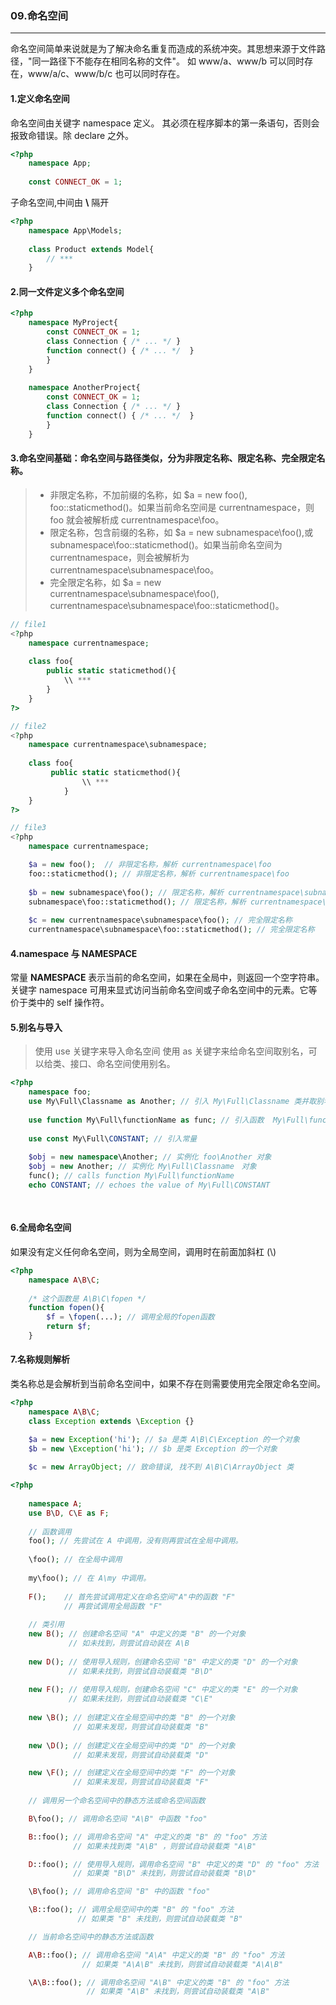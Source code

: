 ### 09.命名空间
---

命名空间简单来说就是为了解决命名重复而造成的系统冲突。其思想来源于文件路径，"同一路径下不能存在相同名称的文件"。
如 www/a、www/b 可以同时存在，www/a/c、www/b/c 也可以同时存在。 

#### 1.定义命名空间
命名空间由关键字 namespace 定义。
其必须在程序脚本的第一条语句，否则会报致命错误。除 declare 之外。

```php
<?php
    namespace App;
    
    const CONNECT_OK = 1;
```

子命名空间,中间由 **\\** 隔开
```php
<?php
    namespace App\Models;
    
    class Product extends Model{
        // ***
    }
```

#### 2.同一文件定义多个命名空间
```php
<?php
    namespace MyProject{
        const CONNECT_OK = 1;
        class Connection { /* ... */ }
        function connect() { /* ... */  }
        }
    }
    
    namespace AnotherProject{
        const CONNECT_OK = 1;
        class Connection { /* ... */ }
        function connect() { /* ... */  }
        }
    }
```

#### 3.命名空间基础：命名空间与路径类似，分为非限定名称、限定名称、完全限定名称。

> * 非限定名称，不加前缀的名称，如 $a = new foo(), foo::staticmethod()。如果当前命名空间是 currentnamespace，则 foo 就会被解析成 currentnamespace\foo。
> * 限定名称，包含前缀的名称，如 $a = new subnamespace\foo(),或 subnamespace\foo::staticmethod()。如果当前命名空间为 currentnamespace，则会被解析为 currentnamespace\subnamespace\foo。
> * 完全限定名称，如 $a = new currentnamespace\subnamespace\foo(),
currentnamespace\subnamespace\foo::staticmethod()。

```php
// file1
<?php
    namespace currentnamespace;
    
    class foo{
        public static staticmethod(){
            \\ ***
        }
    }
?>

// file2
<?php
    namespace currentnamespace\subnamespace;
    
    class foo{
         public static staticmethod(){
                \\ ***
            }
    }
?>

// file3
<?php 
    namespace currentnamespace;

    $a = new foo();  // 非限定名称，解析 currentnamespace\foo
    foo::staticmethod(); // 非限定名称，解析 currentnamespace\foo
    
    $b = new subnamespace\foo(); // 限定名称，解析 currentnamespace\subnamespace\foo
    subnamespace\foo::staticmethod(); // 限定名称，解析 currentnamespace\subnamespace\foo
    
    $c = new currentnamespace\subnamespace\foo(); // 完全限定名称
    currentnamespace\subnamespace\foo::staticmethod(); // 完全限定名称
```

#### 4.namespace 与 __NAMESPACE__
常量 __NAMESPACE__ 表示当前的命名空间，如果在全局中，则返回一个空字符串。
关键字 namespace 可用来显式访问当前命名空间或子命名空间中的元素。它等价于类中的 self 操作符。


#### 5.别名与导入
> 使用 use 关键字来导入命名空间
> 使用 as 关键字来给命名空间取别名，可以给类、接口、命名空间使用别名。

```php
<?php
    namespace foo;
    use My\Full\Classname as Another; // 引入 My\Full\Classname 类并取别名为 Another
    
    use function My\Full\functionName as func; // 引入函数  My\Full\functionName 并取别名为 func。
    
    use const My\Full\CONSTANT; // 引入常量
    
    $obj = new namespace\Another; // 实例化 foo\Another 对象
    $obj = new Another; // 实例化 My\Full\Classname　对象
    func(); // calls function My\Full\functionName
    echo CONSTANT; // echoes the value of My\Full\CONSTANT
    
    
```

#### 6.全局命名空间
如果没有定义任何命名空间，则为全局空间，调用时在前面加斜杠 (\\)

```php
<?php
    namespace A\B\C;
    
    /* 这个函数是 A\B\C\fopen */
    function fopen(){
        $f = \fopen(...); // 调用全局的fopen函数
        return $f;
    }
```

#### 7.名称规则解析
类名称总是会解析到当前命名空间中，如果不存在则需要使用完全限定命名空间。

```php
<?php
    namespace A\B\C;
    class Exception extends \Exception {}

    $a = new Exception('hi'); // $a 是类 A\B\C\Exception 的一个对象
    $b = new \Exception('hi'); // $b 是类 Exception 的一个对象
    
    $c = new ArrayObject; // 致命错误, 找不到 A\B\C\ArrayObject 类
```


```php
<?php
    
    namespace A;
    use B\D, C\E as F;
    
    // 函数调用
    foo(); // 先尝试在 A 中调用，没有则再尝试在全局中调用。
    
    \foo(); // 在全局中调用
    
    my\foo(); // 在 A\my 中调用。
    
    F();    // 首先尝试调用定义在命名空间"A"中的函数 "F" 
            // 再尝试调用全局函数 "F"
            
    // 类引用
    new B(); // 创建命名空间 "A" 中定义的类 "B" 的一个对象
             // 如未找到，则尝试自动装在 A\B
             
    new D(); // 使用导入规则，创建命名空间 "B" 中定义的类 "D" 的一个对象
             // 如果未找到，则尝试自动装载类 "B\D"
            
    new F(); // 使用导入规则，创建命名空间 "C" 中定义的类 "E" 的一个对象
             // 如果未找到，则尝试自动装载类 "C\E"
    
    new \B(); // 创建定义在全局空间中的类 "B" 的一个对象
              // 如果未发现，则尝试自动装载类 "B"
              
    new \D(); // 创建定义在全局空间中的类 "D" 的一个对象
              // 如果未发现，则尝试自动装载类 "D"

    new \F(); // 创建定义在全局空间中的类 "F" 的一个对象
              // 如果未发现，则尝试自动装载类 "F"    
              
    // 调用另一个命名空间中的静态方法或命名空间函数

    B\foo(); // 调用命名空间 "A\B" 中函数 "foo"

    B::foo(); // 调用命名空间 "A" 中定义的类 "B" 的 "foo" 方法
              // 如果未找到类 "A\B" ，则尝试自动装载类 "A\B"

    D::foo(); // 使用导入规则，调用命名空间 "B" 中定义的类 "D" 的 "foo" 方法
              // 如果类 "B\D" 未找到，则尝试自动装载类 "B\D"

    \B\foo(); // 调用命名空间 "B" 中的函数 "foo" 

    \B::foo(); // 调用全局空间中的类 "B" 的 "foo" 方法
               // 如果类 "B" 未找到，则尝试自动装载类 "B"

    // 当前命名空间中的静态方法或函数

    A\B::foo(); // 调用命名空间 "A\A" 中定义的类 "B" 的 "foo" 方法
                // 如果类 "A\A\B" 未找到，则尝试自动装载类 "A\A\B"

    \A\B::foo(); // 调用命名空间 "A\B" 中定义的类 "B" 的 "foo" 方法
                 // 如果类 "A\B" 未找到，则尝试自动装载类 "A\B"
```






